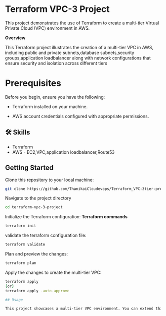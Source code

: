 # Terraform VPC-3 Project


This project demonstrates the use of Terraform to create a multi-tier Virtual Private Cloud (VPC) environment in AWS.

**Overview**
<summary>
  
This Terraform project illustrates the creation of a multi-tier VPC in AWS, including public and private subnets,database subnets,security groups,application loadbalancer along with network configurations that ensure security and isolation across different tiers

</summary>

# Prerequisites

Before you begin, ensure you have the following:

- Terraform installed on your machine.

- AWS account credentials configured with appropriate permissions.

## 🛠 Skills
- Terraform
- AWS - EC2,VPC,application loadbalancer,Route53

## Getting Started

Clone this repository to your local machine:

```bash
git clone https://github.com/ThanikaiCloudevops/Terraform_VPC-3tier-project
```
Navigate to the project directory

```bash
cd terraform-vpc-3-project
```

Initialize the Terraform configuration:
 **Terraform commands**
 ```bash
terraform init
```
validate the terraform configuration file:
```bash
terraform validate
```
Plan and preview the changes:
```bash
terraform plan
```
Apply the changes to create the multi-tier VPC:
```bash
terraform apply
(or)
terraform apply -auto-approve

## Usage

This project showcases a multi-tier VPC environment. You can extend this configuration to deploy various types of resources, such as load balancers, EC2 instances, and databases, within the separate subnets.















